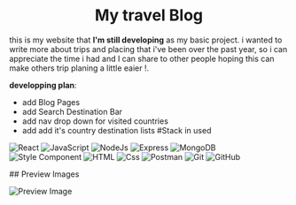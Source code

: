
<h1 align="center">My travel Blog</h1>

this is my website that **I'm still developing** as my basic project.
i wanted to write more about trips and placing that i've been over the past year, so i can appreciate the time i had and I can share to other people hoping this can make others trip planing a little eaier !.

**developping plan**:
- add Blog Pages
- add Search Destination Bar
- add nav drop down for visited countries
- add add it's country destination lists
#Stack in used
<p>
<img alt="React" src="https://img.shields.io/badge/-ReactJS-51CBF2?style=flat&logo=react&logoColor=white" />
  <img alt="JavaScript" src="https://img.shields.io/badge/JavaScript-F7DF1E?logo=javascript&logoColor=white&style=flat" />
  <img alt="NodeJs" src="https://img.shields.io/badge/Node.js-339933?logo=node.js&logoColor=white&style=flat" />
  <img alt="Express" src="http://img.shields.io/badge/-Express-black?style=flat&logo=express&logoColor=white" />
  <img alt="MongoDB" src="http://img.shields.io/badge/-MongoDB-47A248?style=flat&logo=mongodb&logoColor=white" />
  <img alt="Style Component" src="https://img.shields.io/badge/-Styled%20Components-DB7093?style=flat&logo=styled-components&logoColor=white" />
  <img alt="HTML" src="https://img.shields.io/badge/-HTML5-E34F26?style=flat&logo=html5&logoColor=white" />
  <img alt="Css" src="https://img.shields.io/badge/-CSS3-1572B6?style=flat&logo=css3" />
  <img alt="Postman" src="https://img.shields.io/badge/-Postman-FF6C37?style=flat&logo=postman&logoColor=white" />
  <img alt="Git" src="https://img.shields.io/badge/-Git-F05032?style=flat&logo=git&logoColor=white" />
  <img alt="GitHub" src="https://img.shields.io/badge/-Github-181717?style=flat&logo=github&logoColor=white" />
</p>
## Preview Images

![Preview Image](./client/public/images/Screen%20Shot%202022-07-31%20at%2011.23.13%20PM.png)
